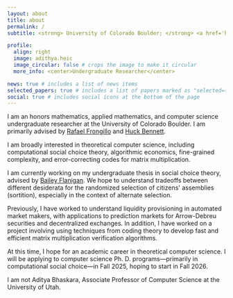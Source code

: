 ```yaml
---
layout: about
title: about
permalink: /
subtitle: <strong> University of Colorado Boulder; </strong> <a href='https://www.colorado.edu/cs-theory/'>CU Boulder CS Theory</a>, <a href='https://www.colorado.edu/cs-theory/alg-econ'>Algorithmic Economics</a>, <a href='https://scholar.google.com/citations?user=lO0J2oMAAAAJ'>Google Scholar</a>

profile:
  align: right
  image: adithya.heic
  image_circular: false # crops the image to make it circular
  more_info: <center>Undergraduate Researcher</center>

news: true # includes a list of news items
selected_papers: true # includes a list of papers marked as "selected={true}"
social: true # includes social icons at the bottom of the page
---
```


I am an honors mathematics, applied mathematics, and computer science undergraduate researcher at the University of Colorado Boulder. I am primarily advised by [Rafael Frongillo](https://raf.prof) and [Huck Bennett](https://home.cs.colorado.edu/~hbennett/).

I am broadly interested in theoretical computer science, including computational social choice theory, algorithmic economics, fine-grained complexity, and error-correcting codes for matrix multiplication.

I am currently working on my undergraduate thesis in social choice theory, advised by [Bailey Flanigan](https://sites.google.com/mit.edu/bailey-flanigan/home). We hope to understand tradeoffs between different desiderata for the randomized selection of citizens' assemblies (sortition), especially in the context of alternate selection.

Previously, I have worked to understand liquidity provisioning in automated market makers, with applications to prediction markets for Arrow-Debreu securities and decentralized exchanges. In addition, I have worked on a project involving using techniques from coding theory to develop fast and efficient matrix multiplication verification algorithms. 

At this time, I hope for an academic career in theoretical computer science. I will be applying to computer science Ph. D. programs&mdash;primarily in computational social choice&mdash;in Fall 2025, hoping to start in Fall 2026.

I am not Aditya Bhaskara, Associate Professor of Computer Science at the University of Utah.